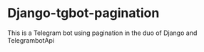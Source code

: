 # Django-tgbot-pagination
This is a Telegram bot using pagination in the duo of Django and TelegrambotApi
